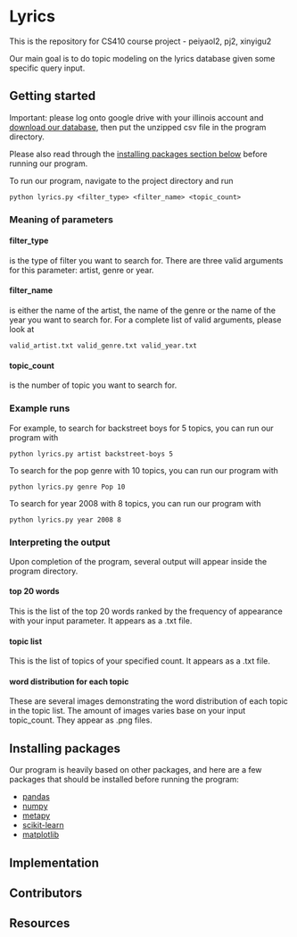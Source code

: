 # Lyrics

This is the repository for CS410 course project - peiyaol2, pj2, xinyigu2

Our main goal is to do topic modeling on the lyrics database given some specific query input.

## Getting started
Important: please log onto google drive with your illinois account and [download our database](https://drive.google.com/file/d/1g8SArnDU4XOSbdUIZvQ1-glQ5cJnFOlF/view?usp=sharing), then put the unzipped csv file in the program directory.

Please also read through the [installing packages section below](https://github.com/peiyaoli2/Lyrics#installing-packages) before running our program.

To run our program, navigate to the project directory and run
```
python lyrics.py <filter_type> <filter_name> <topic_count>
```

### Meaning of parameters
#### filter_type
is the type of filter you want to search for. There are three valid arguments for this parameter: artist, genre or year.

#### filter_name
is either the name of the artist, the name of the genre or the name of the year you want to search for.
For a complete list of valid arguments, please look at
```
valid_artist.txt valid_genre.txt valid_year.txt
```

#### topic_count
is the number of topic you want to search for.
  
### Example runs
For example, to search for backstreet boys for 5 topics, you can run our program with
```
python lyrics.py artist backstreet-boys 5
```

To search for the pop genre with 10 topics, you can run our program with
```
python lyrics.py genre Pop 10
```

To search for year 2008 with 8 topics, you can run our program with
```
python lyrics.py year 2008 8
```

### Interpreting the output
Upon completion of the program, several output will appear inside the program directory.
#### top 20 words
This is the list of the top 20 words ranked by the frequency of appearance with your input parameter. It appears as a .txt file.
#### topic list
This is the list of topics of your specified count. It appears as a .txt file.
#### word distribution for each topic
These are several images demonstrating the word distribution of each topic in the topic list. The amount of images varies base on your input topic_count. They appear as .png files.

## Installing packages
Our program is heavily based on other packages, and here are a few packages that should be installed before running the program:
* [pandas](https://pandas.pydata.org/pandas-docs/stable/install.html)
* [numpy](https://docs.scipy.org/doc/numpy-1.14.0/user/install.html)
* [metapy](https://github.com/meta-toolkit/metapy)
* [scikit-learn](http://scikit-learn.org/stable/install.html)
* [matplotlib](https://matplotlib.org/users/installing.html)

## Implementation

## Contributors

## Resources
